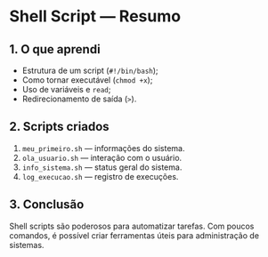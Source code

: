 # Shell Script — Resumo

## 1. O que aprendi
- Estrutura de um script (`#!/bin/bash`);
- Como tornar executável (`chmod +x`);
- Uso de variáveis e `read`;
- Redirecionamento de saída (`>`).

## 2. Scripts criados
1. `meu_primeiro.sh` — informações do sistema.
2. `ola_usuario.sh` — interação com o usuário.
3. `info_sistema.sh` — status geral do sistema.
4. `log_execucao.sh` — registro de execuções.

## 3. Conclusão
Shell scripts são poderosos para automatizar tarefas.
Com poucos comandos, é possível criar ferramentas úteis para administração de sistemas.

